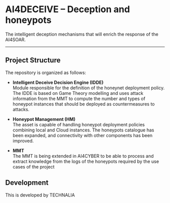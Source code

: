 
# AI4DECEIVE – Deception and honeypots

The intelligent deception mechanisms that will enrich the response of the AI4SOAR.

---

##  Project Structure

The repository is organized as follows:

- **Intelligent Deceive Decision Engine  (IDDE)**  
  Module responsible for the definition of the honeynet deployment policy. The IDDE is based on Game Theory modelling and uses attack information from the MMT to compute the number and types of honeypot instances    that should be deployed as countermeasures to attacks. 

- **Honeypot Management (HM)**  
  The asset is capable of handling honeypot deployment policies combining local and Cloud instances. The honeypots catalogue has been expanded, and connectivity with other components has been improved. 

- **MMT**  
  The MMT is being extended in AI4CYBER to be able to process and extract knowledge from the logs of the honeypots required by the use cases of the project



## Development

This is developed by TECHNALIA



